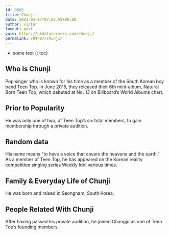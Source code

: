```yaml
---
id: 9565
title: Chunji
date: 2021-04-07T07:02:59+00:00
author: victor
layout: post
guid: https://ukdataservers.com/chunji/
permalink: /04/07/chunji/
---
```


* some text
{: toc}


## Who is Chunji



Pop singer who is known for his time as a member of the South Korean boy band Teen Top. In June 2015, they released their 6th mini-album, Natural Born Teen Top, which debuted at No. 13 on Billboard&#8217;s World Albums chart.

                
                
                
## Prior to Popularity



He was only one of two, of Teen Top&#8217;s six total members, to gain membership through a private audition.

                
                
                
## Random data



His name means &#8220;to have a voice that covers the heavens and the earth.&#8221; As a member of Teen Top, he has appeared on the Korean reality competition singing series Weekly Idol various times.

                
                
                
## Family & Everyday Life of Chunji



He was born and raised in Seongnam, South Korea.

                
                
                
## People Related With Chunji



After having passed his private audition, he joined Changjo as one of Teen Top&#8217;s founding members.

                
              
            
          
          
          